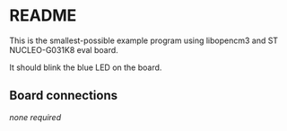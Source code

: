# README

This is the smallest-possible example program using libopencm3 and ST
NUCLEO-G031K8 eval board.

It should blink the blue LED on the board.

## Board connections

*none required*
